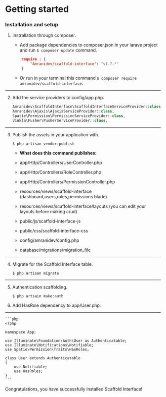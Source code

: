 # Getting started

### Installation and setup

1. Instrallation through composer. 

	- Add package dependencies to composer.json in your larave project and run `$ composer update` command.

	```json
		require : {
			"Amranidev/scaffold-interface": "v1.7.*"
		}
	```

	- Or run in your terminal this command `$ composer require amranidev/scaffold-interface`.

 <hr>

2. Add the service providers to config/app.php.

	```php
	Amranidev\ScaffoldInterface\ScaffoldInterfaceServiceProvider::class,
	Amranidev\Ajaxis\AjaxisServiceProvider::class,
	Spatie\Permission\PermissionServiceProvider::class,
	Vinkla\Pusher\PusherServiceProvider::class,
	```

 <hr>

3. Publish the assets in your application with.

	`$ php artisan vendor:publish` 

	- **What does this command publishes:**

	- app/Http/Controllers/UserController.php

	- app/Http/Controllers/RoleController.php
		
	- app/Http/Controllers/PermissionController.php
		
	- resources/views/scaffold-interface (dashboard,users,roles,permissions blade)
		
	- resources/views/scaffold-interface/layouts (you can edit your layouts before making crud)
		
	- public/js/scaffold-interface-js
		
	- public/css/scaffold-interface-css
		
	- config/amranidev/config.php
		
	- database/migrations/migration_file

 <hr>

4. Migrate for the Scaffold Interface table.

	`$ php artisan migrate`

 <hr>

5. Authentication scaffolding.

	`$ php artsain make:auth`

6. Add HasRole dependency to app/User.php:

 <hr>

	```php
	<?php

	namespace App;

	use Illuminate\Foundation\Auth\User as Authenticatable;
	use Illuminate\Notifications\Notifiable;
	use Spatie\Permission\Traits\HasRoles;

	class User extends Authenticatable
	{
    	use Notifiable;
    	use HasRoles;
	}
 	```
 
Congratulations, you have successfully installed Scaffold Interface!